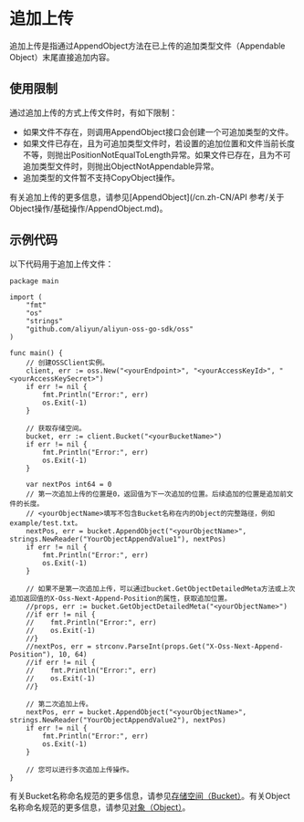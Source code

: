 # 追加上传

追加上传是指通过AppendObject方法在已上传的追加类型文件（Appendable Object）末尾直接追加内容。

## 使用限制

通过追加上传的方式上传文件时，有如下限制：

-   如果文件不存在，则调用AppendObject接口会创建一个可追加类型的文件。
-   如果文件已存在，且为可追加类型文件时，若设置的追加位置和文件当前长度不等，则抛出PositionNotEqualToLength异常。如果文件已存在，且为不可追加类型文件时，则抛出ObjectNotAppendable异常。
-   追加类型的文件暂不支持CopyObject操作。

有关追加上传的更多信息，请参见[AppendObject](/cn.zh-CN/API 参考/关于Object操作/基础操作/AppendObject.md)。

## 示例代码

以下代码用于追加上传文件：

```
package main

import (
    "fmt"
    "os"
    "strings"
    "github.com/aliyun/aliyun-oss-go-sdk/oss"
)

func main() {
    // 创建OSSClient实例。
    client, err := oss.New("<yourEndpoint>", "<yourAccessKeyId>", "<yourAccessKeySecret>")
    if err != nil {
        fmt.Println("Error:", err)
        os.Exit(-1)
    }

    // 获取存储空间。
    bucket, err := client.Bucket("<yourBucketName>")
    if err != nil {
        fmt.Println("Error:", err)
        os.Exit(-1)
    }

    var nextPos int64 = 0
    // 第一次追加上传的位置是0，返回值为下一次追加的位置。后续追加的位置是追加前文件的长度。
    // <yourObjectName>填写不包含Bucket名称在内的Object的完整路径，例如example/test.txt。
    nextPos, err = bucket.AppendObject("<yourObjectName>", strings.NewReader("YourObjectAppendValue1"), nextPos)
    if err != nil {
        fmt.Println("Error:", err)
        os.Exit(-1)
    }
    
    // 如果不是第一次追加上传，可以通过bucket.GetObjectDetailedMeta方法或上次追加返回值的X-Oss-Next-Append-Position的属性，获取追加位置。
    //props, err := bucket.GetObjectDetailedMeta("<yourObjectName>")
    //if err != nil {
    //    fmt.Println("Error:", err)
    //    os.Exit(-1)
    //}
    //nextPos, err = strconv.ParseInt(props.Get("X-Oss-Next-Append-Position"), 10, 64)
    //if err != nil {
    //    fmt.Println("Error:", err)
    //    os.Exit(-1)
    //}    

    // 第二次追加上传。
    nextPos, err = bucket.AppendObject("<yourObjectName>", strings.NewReader("YourObjectAppendValue2"), nextPos)
    if err != nil {
        fmt.Println("Error:", err)
        os.Exit(-1)
    }

    // 您可以进行多次追加上传操作。
}
```

有关Bucket名称命名规范的更多信息，请参见[存储空间（Bucket）](/cn.zh-CN/开发指南/基本概念.md)。有关Object名称命名规范的更多信息，请参见[对象（Object）](/cn.zh-CN/开发指南/基本概念.md)。

